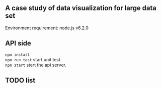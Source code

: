 ## A case study of data visualization for large data set   
Environment requirement: node.js v6.2.0   


## API side
`npm install`   
`npm run test` start unit test.   
`npm start` start the api server.



## TODO list
